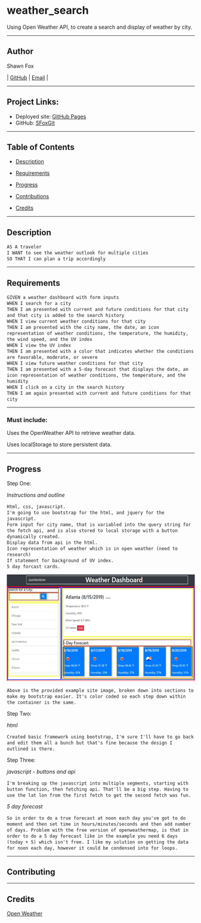 # weather_search
Using Open Weather API, to create a search and display of weather by city.

---
## Author

Shawn Fox


| [GitHub](https://github.com/SFoxGit) | [Email](sfoxss4@gmail.com) |

---
## Project Links:

- Deployed site: [GitHub Pages](https://sfoxgit.github.io/weather_search/)
- GitHub: [SFoxGit](https://github.com/SFoxGit/weather_search)

---
## Table of Contents

- [Description](##Description)

- [Requirements](##Requirements)

- [Progress](##Progress)

- [Contributions](##Contributing)

- [Credits](##Credits)

---
## Description

    AS A traveler
    I WANT to see the weather outlook for multiple cities
    SO THAT I can plan a trip accordingly


---
## Requirements

    GIVEN a weather dashboard with form inputs
    WHEN I search for a city
    THEN I am presented with current and future conditions for that city and that city is added to the search history
    WHEN I view current weather conditions for that city
    THEN I am presented with the city name, the date, an icon representation of weather conditions, the temperature, the humidity, the wind speed, and the UV index
    WHEN I view the UV index
    THEN I am presented with a color that indicates whether the conditions are favorable, moderate, or severe
    WHEN I view future weather conditions for that city
    THEN I am presented with a 5-day forecast that displays the date, an icon representation of weather conditions, the temperature, and the humidity
    WHEN I click on a city in the search history
    THEN I am again presented with current and future conditions for that city


---
### Must include:

Uses the OpenWeather API to retrieve weather data.


Uses localStorage to store persistent data.
    
---
## Progress
    
Step One:

*Instructions and outline*

    Html, css, javascript. 
    I'm going to use bootstrap for the html, and jquery for the javascript. 
    Form input for city name, that is variabled into the query string for the fetch api, and is also stored to local storage with a button dynamically created. 
    Display data from api in the html.
    Icon representation of weather which is in open weather (need to research)
    If statement for background of UV index.
    5 day forcast cards.

![outline](assets/images/outlineWeatherSearch.jpg)

    Above is the provided example site image, broken down into sections to make my bootstrap easier. It's color coded so each step down within the container is the same.

Step Two:

*html*

    Created basic framework using bootstrap, I'm sure I'll have to go back and edit them all a bunch but that's fine because the design I outlined is there.

Step Three:

*javascript - buttons and api*

    I'm breaking up the javascript into multiple segments, starting with button function, then fetching api. That'll be a big step. Having to use the lat lon from the first fetch to get the second fetch was fun. 

*5 day forecast*

    So in order to do a true forecast at noon each day you've got to do moment and then set time in hours/minutes/seconds and then add number of days. Problem with the free version of openweathermap, is that in order to do a 5 day forecast like in the example you need 6 days (today + 5) which isn't free. I like my solution on getting the data for noon each day, however it could be condensed into for loops.



---
## Contributing


---
## Credits

[Open Weather](https://openweathermap.org/)
